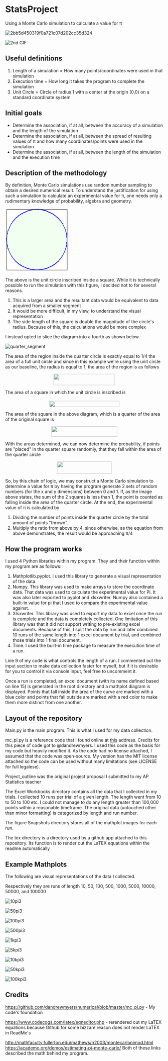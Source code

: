 # StatsProject

Using a Monte Carlo simulation to calculate a value for π

![2bb5d450319f0a721c07d202cc35d324](https://user-images.githubusercontent.com/24295451/48987535-e97d0480-f0ed-11e8-9820-bf6e009401e9.gif)

![2nd GIF](https://i.gyazo.com/818484a04fd1efd1ff76974a2ce36d29.gif)

## Useful definitions

1. Length of a simulation = How many points/coordinates were used in that simulation
2. Execution time = How long it takes the program to complete the simulation
3. Unit Circle = Circle of radius 1 with a center at the origin (0,0) on a standard coordinate system

## Initial goals

* Determine the association, if at all, between the accuracy of a simulation and the length of the simulation
* Determine the association, if at all, between the spread of resulting values of π and how many coordinates/points were used in the simulation
* Determine the association, if at all, between the length of the simulation and the execution time

## Description of the methodology

By definition, Monte Carlo simulations use random number sampling to obtain a desired numerical result. To understand the justification for using such a simulation to calculate an experimental value for π, one needs only a rudimentary knowledge of probability, algebra and geometry.

![unit_circle](MonteCarloPiMod_gr_5.gif)

The above is the unit circle inscribed inside a square. While it is technically possible to run the simulation with this figure, I decided not to for several reasons.

1. This is a larger area and the resultant data would be equivalent to data acquired from a smaller segment
2. It would be more difficult, in my view, to understand the visual representation
3. The side length of the square is double the magnitude of the circle's radius. Because of this, the calculations would be more complex

I instead opted to slice the diagram into a fourth as shown below.

![quarter_segment](https://i.stack.imgur.com/c9Qhr.png)

The area of the region inside the quarter circle is exactly equal to 1/4 the area of a full unit circle and since in this example we're using the unit circle as our baseline, the radius is equal to 1, the area of the region is as follows

<p align="center"><img src="/tex/67cfb22871d6761ae070272286973adb.svg?invert_in_darkmode&sanitize=true" align=middle width=196.7322192pt height=35.77743345pt/></p>

The area of a square in which the unit circle is inscribed is

<p align="center"><img src="/tex/bfb9de8e49725f57da9e139be7099904.svg?invert_in_darkmode&sanitize=true" align=middle width=224.07807674999998pt height=18.905967299999997pt/></p>

The area of the square in the above diagram, which is a quarter of the area of the original square is
<p align="center"><img src="/tex/b8989cfefe0511ed4bbe9ff955bd77ab.svg?invert_in_darkmode&sanitize=true" align=middle width=210.73350045pt height=33.62942055pt/></p>

With the areas determined, we can now determine the probability, if points are "placed" in the quarter square randomly, that they fall within the area of the quarter circle

<p align="center"><img src="/tex/b56895db667ad864c5b1a7da0ad1a34f.svg?invert_in_darkmode&sanitize=true" align=middle width=173.8940445pt height=38.332593749999994pt/></p>

So, by this chain of logic, we may construct a Monte Carlo simulation to determine a value for π by having the program generate 2 sets of random numbers (for the x and y dimensions) between 0 and 1. If, as the image above states, the sum of the 2 squares is less than 1, the point is counted as falling inside the area of the quarter circle. At the end, the experimental value of π is calculated by

1. Dividing the number of points inside the quarter circle by the total amount of points "thrown".
2. Multiply the ratio from above by 4, since otherwise, as the equation from above demonstrates, the result would be approaching π/4

## How the program works

I used 4 Python libraries within my program. They and their function within my program are as follows:

1. Mathplotlib.pyplot. I used this library to generate a visual representation of the data.
2. Numpy. This library was used to make arrays to store the coordinate data. That data was used to calculate the experimental value for Pi. It was also later exported to pyplot and xlsxwriter. Numpy also contained a built-in value for pi that I used to compare the experimental value against.
3. Xlsxwriter. This library was used to export my data to excel once the run is complete and the data is completely collected. One limitation of this library was that it did not support writing to pre-existing excel documents. Because of this, I split the data by run and later combined 10 runs of the same length into 1 excel document by trial, and combined those trials into 1 final document.
4. Time. I used the built-in time package to measure the execution time of a run.

Line 9 of my code is what controls the length of a run. I commented out the input section to make data collection faster for myself, but if it is desirable for you to control it via console input, feel free to uncomment it.

Once a run is completed, an excel document (with its name defined based on line 15) is generated in the root directory and a mathplot diagram is displayed. Points that fall inside the area of the curve are marked with a blue color and points that fall outside are marked with a red color to make them more distinct from one another.

## Layout of the repository

Main.<span>py is the main program. This is what I used for my data collection.

mc_pi<span>.py is a reference code that I found online at [this](https://github.com/dandrewmyers/numerical/blob/master/mc_pi.py) address. Credits for this piece of code got to @dandrewmyers. I used this code as the basis for my code but heavily modified it. As the code had no license attached, I assumed that the code was open-source. My version has the MIT license attached so the code can be used without many limitations (see LICENSE for full legalese).

Project_outline was the original project proposal I submitted to my AP Statistics teacher

The Excel Workbooks directory contains all the data that I collected in my trials. I collected 10 runs per trial of a given length. The length went from 10 to 50 to 100 etc. I could not manage to do any length greater than 100,000 points within a reasonable timeframe. The original data (untouched other than minor formatting) is categorized by length and run number.

The figure Snapshots directory stores all of the mathplot images for each run.

The tex directory is a directory used by a github app attached to this repository. Its function is to render out the LaTEX equations within the readme automatically

## Example Mathplots

The following are visual representations of the data I collected.

Respectively they are runs of length
10, 50, 100, 500, 1000, 5000, 10000, 50000, and 100000

![10pi3](https://user-images.githubusercontent.com/24295451/48963663-9ed08080-ef65-11e8-9700-e17c8e68bf84.png)

![50pi3](https://user-images.githubusercontent.com/24295451/48964276-d6ddc080-ef71-11e8-9354-1cda293f289b.png)

![100pi3](https://user-images.githubusercontent.com/24295451/48963662-9bd59000-ef65-11e8-9fea-c8dbd7c7a820.png)

![500pi3](https://user-images.githubusercontent.com/24295451/48964278-d9d8b100-ef71-11e8-89f0-b0798220a8fb.png)

![1kpi3](https://user-images.githubusercontent.com/24295451/48963661-99733600-ef65-11e8-911a-b6a4f1800a3d.png)

![5kpi3](https://user-images.githubusercontent.com/24295451/48964279-dd6c3800-ef71-11e8-8f30-bb1c4230f0c2.png)

![10kpi3](https://user-images.githubusercontent.com/24295451/48964274-d1807600-ef71-11e8-9928-e41220011b31.png)

![50kpi3](https://user-images.githubusercontent.com/24295451/48964280-e8bf6380-ef71-11e8-9aac-e62f1fa28424.png)

![100kpi3](https://user-images.githubusercontent.com/24295451/48963659-92e4be80-ef65-11e8-9da0-3cd3725eebb3.png)

## Credits

https://github.com/dandrewmyers/numerical/blob/master/mc_pi.py - My code's foundation

https://www.codecogs.com/latex/eqneditor.php - rerendered out my LaTEX equations because Github for some bizzare reason does not render LaTEX in ReadMe's

http://mathfaculty.fullerton.edu/mathews/n2003/montecarlopimod.html
https://academo.org/demos/estimating-pi-monte-carlo/
Both of these links described the math behind my program.